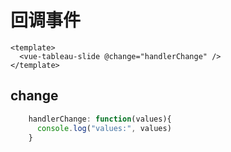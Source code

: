 # 回调事件

```vue
<template>
  <vue-tableau-slide @change="handlerChange" />
</template>
````

## change

```javascript
    handlerChange: function(values){
      console.log("values:", values)
    }
```